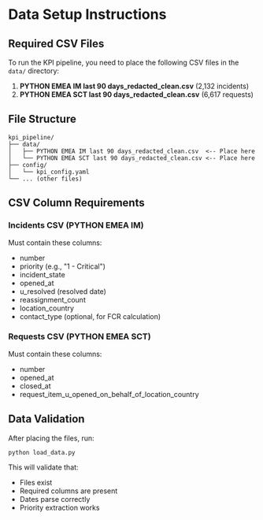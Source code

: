 # Data Setup Instructions

## Required CSV Files

To run the KPI pipeline, you need to place the following CSV files in the `data/` directory:

1. **PYTHON EMEA IM last 90 days_redacted_clean.csv** (2,132 incidents)
2. **PYTHON EMEA SCT last 90 days_redacted_clean.csv** (6,617 requests)

## File Structure

```
kpi_pipeline/
├── data/
│   ├── PYTHON EMEA IM last 90 days_redacted_clean.csv  <-- Place here
│   └── PYTHON EMEA SCT last 90 days_redacted_clean.csv <-- Place here
├── config/
│   └── kpi_config.yaml
└── ... (other files)
```

## CSV Column Requirements

### Incidents CSV (PYTHON EMEA IM)
Must contain these columns:
- number
- priority (e.g., "1 - Critical")
- incident_state
- opened_at
- u_resolved (resolved date)
- reassignment_count
- location_country
- contact_type (optional, for FCR calculation)

### Requests CSV (PYTHON EMEA SCT)
Must contain these columns:
- number
- opened_at
- closed_at
- request_item_u_opened_on_behalf_of_location_country

## Data Validation

After placing the files, run:
```bash
python load_data.py
```

This will validate that:
- Files exist
- Required columns are present
- Dates parse correctly
- Priority extraction works
